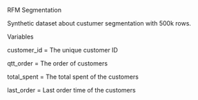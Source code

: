 RFM Segmentation


Synthetic dataset about custumer segmentation with 500k rows.

Variables

customer_id = The unique customer ID

qtt_order = The order of customers

total_spent = The total spent of the customers

last_order = Last order time of the customers
